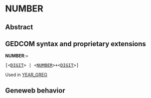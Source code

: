 ﻿<!-- licence GPL V2, cf https://github.com/TitiFix/geneweb -->
# NUMBER
## Abstract

## GEDCOM syntax and proprietary extensions

**NUMBER**:=
<pre>
[&lt;<a href=Ged.DIGIT.md>DIGIT</a>&gt; | &lt;<a href=Ged.NUMBER.md>NUMBER</a>&gt;+&lt;<a href=Ged.DIGIT.md>DIGIT</a>&gt;]
</pre>
Used in <a href=Ged.YEAR_GREG.md>YEAR_GREG</a><br />


## Geneweb behavior


